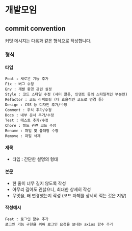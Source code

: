 # 개발모임
## commit convention
커밋 메시지는 다음과 같은 형식으로 작성합니다.

### 형식
#### 타입
```
Feat : 새로운 기능 추가
Fix : 버그 수정
Env : 개발 환경 관련 설정
Style : 코드 스타일 수정 (세미 콜론, 인덴트 등의 스타일적인 부분만)
Refactor : 코드 리팩토링 (더 효율적인 코드로 변경 등)
Design : CSS 등 디자인 추가/수정
Comment : 주석 추가/수정
Docs : 내부 문서 추가/수정
Test : 테스트 추가/수정
Chore : 빌드 관련 코드 수정
Rename : 파일 및 폴더명 수정
Remove : 파일 삭제
```
#### 제목
- 타입 : 간단한 설명의 형태

#### 본문
- 한 줄이 너무 길지 않도록 작성
- 아무리 길어도 괜찮으니, 최대한 상세히 작성
- 무엇을, 왜 변경했는지 작성 (코드 자체를 상세히 적는 것은 지양)

#### 작성예시
```
Feat : 로그인 함수 추가
로그인 기능 구현을 위해 로그인 요청을 보내는 axios 함수 추가
```
